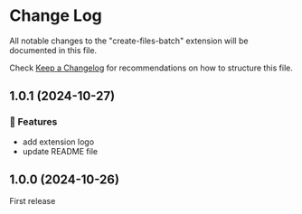 # Change Log

All notable changes to the "create-files-batch" extension will be documented in this file.

Check [Keep a Changelog](http://keepachangelog.com/) for recommendations on how to structure this file.

## 1.0.1 (2024-10-27)

### 🚀 Features

- add extension logo
- update README file

## 1.0.0 (2024-10-26)

First release